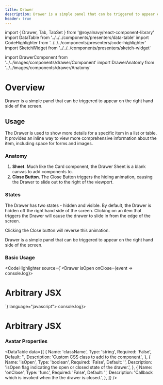 ```yaml
---
title: Drawer
description: Drawer is a simple panel that can be triggered to appear on the right hand side of the screen.
header: true
---
```


import { Drawer, Tab, TabSet } from '@royalnavy/react-component-library'
import DataTable from '../../../components/presenters/data-table'
import CodeHighlighter from '../../../components/presenters/code-highlighter'
import SketchWidget from '../../../components/presenters/sketch-widget'

import DrawerComponent from '../../images/components/drawer/Component'
import DrawerAnatomy from '../../images/components/drawer/Anatomy'

# Overview

Drawer is a simple panel that can be triggered to appear on the right hand side of the screen.

<DrawerComponent />

## Usage

The Drawer is used to show more details for a specific item in a list or table. It provides an inline way to view more comprehensive information about the item, including space for forms and images.

<TabSet>
<Tab title="Design">

  <SketchWidget name="Drawer" href="/standards-toolkit.sketch" />

  
  ### Anatomy

  <DrawerAnatomy />

  1. **Sheet**. Much like the Card component, the Drawer Sheet is a blank canvas to add components to.
  2. **Close Button**. The Close Button triggers the hiding animation, causing the Drawer to slide out to the right of the viewport.

  ### States
  The Drawer has two states - hidden and visible. By default, the Drawer is hidden off the right hand side of the screen. Clicking on an item that triggers the Drawer will cause the drawer to slide in from the edge of the screen.

  Clicking the Close button will reverse this animation.
  
</Tab>
<Tab title="Develop">

Drawer is a simple panel that can be triggered to appear on the right hand side of the screen.

### Basic Usage

<CodeHighlighter source={`<Drawer isOpen onClose={event => console.log}>
  <h1>Arbitrary JSX</h1>
</Drawer>
`} language="javascript">
<Drawer isOpen onClose={event => console.log}>
  <h1>Arbitrary JSX</h1>
</Drawer>
</CodeHighlighter>


### Avatar Properties
<DataTable data={[
  {
    Name: 'className',
    Type: 'string',
    Required: 'False',
    Default: '',
    Description: 'Custom CSS class to add to the component.',
  },
  {
    Name: 'isOpen',
    Type: 'boolean',
    Required: 'False',
    Default: '',
    Description: 'isOpen flag indicating the open or closed state of the drawer.',
  },
  {
    Name: 'onClose',
    Type: 'func',
    Required: 'False',
    Default: '',
    Description: 'Callback which is invoked when the the drawer is closed.',
  },
]} />
</Tab>
</TabSet>

